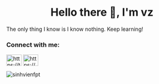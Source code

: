 <h1 align="center">Hello there 👋, I'm vz</h1>

The only thing I know is I know nothing. Keep learning!

<h3 align="left">Connect with me:</h3>
<p align="left">
<a href="https://twitter.com/HoangVietN71441" target="blank"><img align="center" src="https://raw.githubusercontent.com/rahuldkjain/github-profile-readme-generator/master/src/images/icons/Social/twitter.svg" alt="https://twitter.com/hoangvietn71441" height="30" width="40" /></a>
<a href="https://linkedin.com/in/https://www.linkedin.com/in/hoangziet/" target="blank"><img align="center" src="https://raw.githubusercontent.com/rahuldkjain/github-profile-readme-generator/master/src/images/icons/Social/linked-in-alt.svg" alt="https://www.linkedin.com/in/hoangziet/" height="30" width="40" /></a>
</p>



<p><img align="center" src="https://github-readme-streak-stats.herokuapp.com/?user=sinhvienfpt&" alt="sinhvienfpt" /></p>
